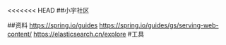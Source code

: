 <<<<<<< HEAD
##小宇社区

##资料
https://spring.io/guides
https://spring.io/guides/gs/serving-web-content/
https://elasticsearch.cn/explore
#工具